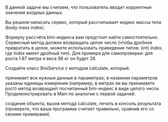 В данной задаче мы считаем, что пользователь вводит корректные значения входных данных.

Вы решили написать сервис, который рассчитывает индекс массы тела (body mass index).

Формулу рассчёта bmi-индекса вам предстоит найти самостоятельно. Сервисный метод должен возвращать целое число (чтобы дробное превратить в целое, можете использовать приведение типов: (int) index, где index имеет дробный тип). Для примера для самопроверки: для роста 1.87 метра и веса 98 кг он будет 28.

Создайте класс BmiService с методом calculate, который:

принимает все нужные данные в параметрах; в названии параметров указаны единицы измерения (например, в метрах ли вы принимаете рост) метод возвращает посчитанный bmi-индекс в виде целого числа Продемонстрировать в Main по аналогии с первой задачей:

создание объекта, вызов метода calculate, печать в консоль результата (проверьте, что ваша программа считает правильно, сравнив его со своими примерами).
